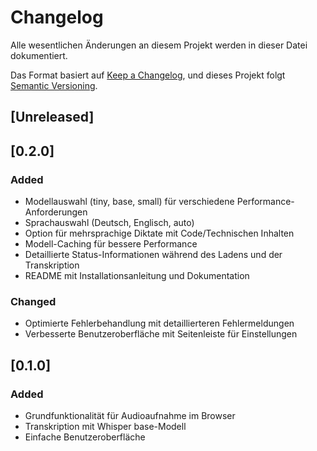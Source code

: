 # Changelog

Alle wesentlichen Änderungen an diesem Projekt werden in dieser Datei dokumentiert.

Das Format basiert auf [Keep a Changelog](https://keepachangelog.com/de/1.0.0/),
und dieses Projekt folgt [Semantic Versioning](https://semver.org/spec/v2.0.0.html).

## [Unreleased]

## [0.2.0]

### Added
- Modellauswahl (tiny, base, small) für verschiedene Performance-Anforderungen
- Sprachauswahl (Deutsch, Englisch, auto)
- Option für mehrsprachige Diktate mit Code/Technischen Inhalten
- Modell-Caching für bessere Performance
- Detaillierte Status-Informationen während des Ladens und der Transkription
- README mit Installationsanleitung und Dokumentation

### Changed
- Optimierte Fehlerbehandlung mit detaillierteren Fehlermeldungen
- Verbesserte Benutzeroberfläche mit Seitenleiste für Einstellungen

## [0.1.0]

### Added
- Grundfunktionalität für Audioaufnahme im Browser
- Transkription mit Whisper base-Modell
- Einfache Benutzeroberfläche 